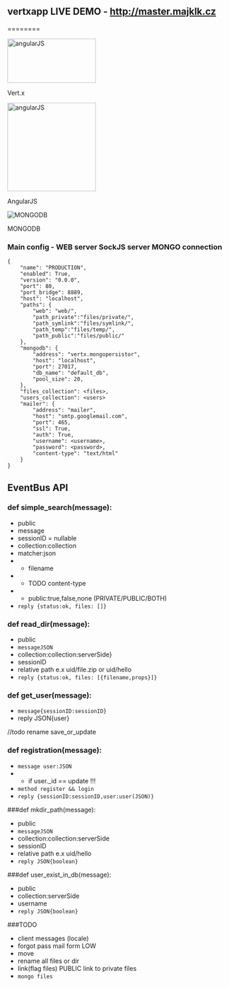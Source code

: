 ﻿## vertxapp LIVE DEMO - http://master.majklk.cz
========

<div class="figure">
<img src="https://0.gravatar.com/avatar/801d7eaea86a4bb5f8a58ef86041f56e?d=https%3A%2F%2Fidenticons.github.com%2F94ff688120f54501e463d0ddcc075542.png&s=420" width="200px" height="100px" alt="angularJS"/><p class="caption">Vert.x</p>
</div>
<div class="figure">
<img src="https://si0.twimg.com/profile_images/2149314222/square.png" width="200px" height="200px" alt="angularJS" /><p class="caption">AngularJS</p>
</div>
<div class="figure">
<img src="http://media.mongodb.org/logo-mongodb.png" alt="MONGODB" /><p class="caption">MONGODB</p>
</div>

### Main config - WEB server SockJS server MONGO connection

    {
        "name": "PRODUCTION",
        "enabled": True,
        "version": "0.0.0",
        "port": 80,
        "port_bridge": 8889,
        "host": "localhost",
        "paths": {
            "web": "web/",
            "path_private":"files/private/",
            "path_symlink":"files/symlink/",
            "path_temp":"files/temp/",
            "path_public":"files/public/"
        },
        "mongodb": {
            "address": "vertx.mongopersistor",
            "host": "localhost",
            "port": 27017,
            "db_name": "default_db",
            "pool_size": 20,
        },
        "files_collection": <files>,
        "users_collection": <users>
        "mailer": {
            "address": "mailer",
            "host": "smtp.googlemail.com",
            "port": 465,
            "ssl": True,
            "auth": True,
            "username": <username>,
            "password": <password>,
            "content-type": "text/html"
        }
    }
    
## EventBus API

### def simple_search(message):
* public
* message
* sessionID = nullable
* collection:collection
* matcher:json
* * filename
* * TODO content-type
* * public:true,false,none (PRIVATE/PUBLIC/BOTH)
* `reply {status:ok, files: []}`

### def read_dir(message):
* public
* `messageJSON`
* collection:collection:serverSide}
* sessionID
* relative path e.x uid/file.zip or uid/hello
* `reply {status:ok, files: [{filename,props}]}`

### def get_user(message):
* `message{sessionID:sessionID}`
* reply JSON{user}

//todo rename save_or_update
### def registration(message):
* `message user:JSON`
* * if user._id == update !!!
* `method register && login`
* `reply {sessionID:sessionID,user:user(JSON)}`

###def mkdir_path(message):
* public
* `messageJSON`
* collection:collection:serverSide
* sessionID
* relative path e.x uid/hello
* `reply JSON{boolean}`

###def user_exist_in_db(message):
* public
* collection:serverSide
* username
* `reply JSON{boolean}`

###TODO
* client messages (locale)
* forgot pass mail form LOW
* move 
* rename all files or dir
* link(flag files) PUBLIC link to private files 
* `mongo files` 

